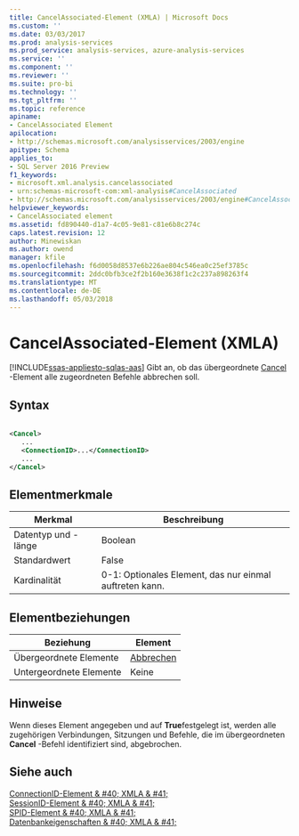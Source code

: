 ```yaml
---
title: CancelAssociated-Element (XMLA) | Microsoft Docs
ms.custom: ''
ms.date: 03/03/2017
ms.prod: analysis-services
ms.prod_service: analysis-services, azure-analysis-services
ms.service: ''
ms.component: ''
ms.reviewer: ''
ms.suite: pro-bi
ms.technology: ''
ms.tgt_pltfrm: ''
ms.topic: reference
apiname:
- CancelAssociated Element
apilocation:
- http://schemas.microsoft.com/analysisservices/2003/engine
apitype: Schema
applies_to:
- SQL Server 2016 Preview
f1_keywords:
- microsoft.xml.analysis.cancelassociated
- urn:schemas-microsoft-com:xml-analysis#CancelAssociated
- http://schemas.microsoft.com/analysisservices/2003/engine#CancelAssociated
helpviewer_keywords:
- CancelAssociated element
ms.assetid: fd890440-d1a7-4c05-9e81-c81e6b8c274c
caps.latest.revision: 12
author: Minewiskan
ms.author: owend
manager: kfile
ms.openlocfilehash: f6d0058d8537e6b226ae804c546ea0c25ef3785c
ms.sourcegitcommit: 2ddc0bfb3ce2f2b160e3638f1c2c237a898263f4
ms.translationtype: MT
ms.contentlocale: de-DE
ms.lasthandoff: 05/03/2018
---
```

# <a name="cancelassociated-element-xmla"></a>CancelAssociated-Element (XMLA)
[!INCLUDE[ssas-appliesto-sqlas-aas](../../../includes/ssas-appliesto-sqlas-aas.md)]
  Gibt an, ob das übergeordnete [Cancel](../../../analysis-services/xmla/xml-elements-commands/cancel-element-xmla.md) -Element alle zugeordneten Befehle abbrechen soll.  
  
## <a name="syntax"></a>Syntax  
  
```xml  
  
<Cancel>  
   ...  
   <ConnectionID>...</ConnectionID>  
   ...  
</Cancel>  
```  
  
## <a name="element-characteristics"></a>Elementmerkmale  
  
|Merkmal|Beschreibung|  
|--------------------|-----------------|  
|Datentyp und -länge|Boolean|  
|Standardwert|False|  
|Kardinalität|0-1: Optionales Element, das nur einmal auftreten kann.|  
  
## <a name="element-relationships"></a>Elementbeziehungen  
  
|Beziehung|Element|  
|------------------|-------------|  
|Übergeordnete Elemente|[Abbrechen](../../../analysis-services/xmla/xml-elements-commands/cancel-element-xmla.md)|  
|Untergeordnete Elemente|Keine|  
  
## <a name="remarks"></a>Hinweise  
 Wenn dieses Element angegeben und auf **True**festgelegt ist, werden alle zugehörigen Verbindungen, Sitzungen und Befehle, die im übergeordneten **Cancel** -Befehl identifiziert sind, abgebrochen.  
  
## <a name="see-also"></a>Siehe auch  
 [ConnectionID-Element & #40; XMLA & #41;](../../../analysis-services/xmla/xml-elements-properties/connectionid-element-xmla.md)   
 [SessionID-Element & #40; XMLA & #41;](../../../analysis-services/xmla/xml-elements-properties/sessionid-element-xmla.md)   
 [SPID-Element & #40; XMLA & #41;](../../../analysis-services/xmla/xml-elements-properties/spid-element-xmla.md)   
 [Datenbankeigenschaften & #40; XMLA & #41;](../../../analysis-services/xmla/xml-elements-properties/xml-elements-properties.md)  
  
  

